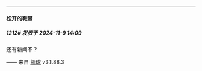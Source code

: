 ﻿
*****

####  松开的鞋带  
##### 1212#       发表于 2024-11-9 14:09

还有新闻不？

—— 来自 [鹅球](https://www.pgyer.com/GcUxKd4w) v3.1.88.3

